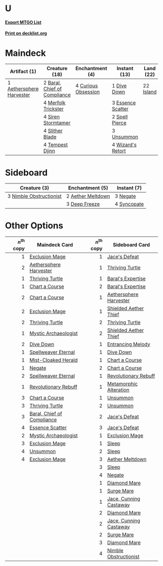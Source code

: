 # U

#### [Export MTGO List](../collection/U/U.txt)
#### [Print on decklist.org](http://decklist.org/?deckmain=1%09Aethersphere%20Harvester%0A2%09Baral,%20Chief%20of%20Compliance%0A2%09Commit/Memory%0A4%09Curious%20Obsession%0A1%09Dive%20Down%0A3%09Essence%20Scatter%0A22%09Island%0A4%09Merfolk%20Trickster%0A4%09Siren%20Stormtamer%0A4%09Slither%20Blade%0A2%09Spell%20Pierce%0A4%09Tempest%20Djinn%0A3%09Unsummon%0A4%09Wizard's%20Retort&deckside=2%09Aether%20Meltdown%0A3%09Deep%20Freeze%0A3%09Negate%0A3%09Nimble%20Obstructionist%0A4%09Syncopate)
# Maindeck

|                                           Artifact (1)                                            |                                             Creature (18)                                             |                                       Enchantment (4)                                        |                                        Instant (13)                                        |                                     Land (22)                                      |  Unknown (2)  |
|---------------------------------------------------------------------------------------------------|-------------------------------------------------------------------------------------------------------|----------------------------------------------------------------------------------------------|--------------------------------------------------------------------------------------------|------------------------------------------------------------------------------------|---------------|
|1 [Aethersphere Harvester](http://gatherer.wizards.com/Pages/Card/Details.aspx?multiverseid=423809)|2 [Baral, Chief of Compliance](http://gatherer.wizards.com/Pages/Card/Details.aspx?multiverseid=423695)|4 [Curious Obsession](http://gatherer.wizards.com/Pages/Card/Details.aspx?multiverseid=439692)|1 [Dive Down](http://gatherer.wizards.com/Pages/Card/Details.aspx?multiverseid=435205)      |22 [Island](http://gatherer.wizards.com/Pages/Card/Details.aspx?multiverseid=439602)|2 Commit/Memory|
|                                                                                                   |4 [Merfolk Trickster](http://gatherer.wizards.com/Pages/Card/Details.aspx?multiverseid=442944)         |                                                                                              |3 [Essence Scatter](http://gatherer.wizards.com/Pages/Card/Details.aspx?multiverseid=438446)|                                                                                    |               |
|                                                                                                   |4 [Siren Stormtamer](http://gatherer.wizards.com/Pages/Card/Details.aspx?multiverseid=435232)          |                                                                                              |2 [Spell Pierce](http://gatherer.wizards.com/Pages/Card/Details.aspx?multiverseid=425876)   |                                                                                    |               |
|                                                                                                   |4 [Slither Blade](http://gatherer.wizards.com/Pages/Card/Details.aspx?multiverseid=426773)             |                                                                                              |3 [Unsummon](http://gatherer.wizards.com/Pages/Card/Details.aspx?multiverseid=439355)       |                                                                                    |               |
|                                                                                                   |4 [Tempest Djinn](http://gatherer.wizards.com/Pages/Card/Details.aspx?multiverseid=442956)             |                                                                                              |4 [Wizard's Retort](http://gatherer.wizards.com/Pages/Card/Details.aspx?multiverseid=442963)|                                                                                    |               |


# Sideboard

|                                           Creature (3)                                           |                                      Enchantment (5)                                       |                                     Instant (7)                                      |
|--------------------------------------------------------------------------------------------------|--------------------------------------------------------------------------------------------|--------------------------------------------------------------------------------------|
|3 [Nimble Obstructionist](http://gatherer.wizards.com/Pages/Card/Details.aspx?multiverseid=430729)|2 [Aether Meltdown](http://gatherer.wizards.com/Pages/Card/Details.aspx?multiverseid=417609)|3 [Negate](http://gatherer.wizards.com/Pages/Card/Details.aspx?multiverseid=447135)   |
|                                                                                                  |3 [Deep Freeze](http://gatherer.wizards.com/Pages/Card/Details.aspx?multiverseid=442938)    |4 [Syncopate](http://gatherer.wizards.com/Pages/Card/Details.aspx?multiverseid=270369)|


# Other Options

|*n*<sup>th</sup> copy|                                            Maindeck Card                                            |*n*<sup>th</sup> copy|                                         Sideboard Card                                          |
|--------------------:|-----------------------------------------------------------------------------------------------------|--------------------:|-------------------------------------------------------------------------------------------------|
|                    1|[Exclusion Mage](http://gatherer.wizards.com/Pages/Card/Details.aspx?multiverseid=447191)            |                    1|[Jace's Defeat](http://gatherer.wizards.com/Pages/Card/Details.aspx?multiverseid=430727)         |
|                    2|[Aethersphere Harvester](http://gatherer.wizards.com/Pages/Card/Details.aspx?multiverseid=423809)    |                    1|[Thriving Turtle](http://gatherer.wizards.com/Pages/Card/Details.aspx?multiverseid=417639)       |
|                    1|[Thriving Turtle](http://gatherer.wizards.com/Pages/Card/Details.aspx?multiverseid=417639)           |                    1|[Baral's Expertise](http://gatherer.wizards.com/Pages/Card/Details.aspx?multiverseid=423696)     |
|                    1|[Chart a Course](http://gatherer.wizards.com/Pages/Card/Details.aspx?multiverseid=435200)            |                    2|[Baral's Expertise](http://gatherer.wizards.com/Pages/Card/Details.aspx?multiverseid=423696)     |
|                    2|[Chart a Course](http://gatherer.wizards.com/Pages/Card/Details.aspx?multiverseid=435200)            |                    1|[Aethersphere Harvester](http://gatherer.wizards.com/Pages/Card/Details.aspx?multiverseid=423809)|
|                    2|[Exclusion Mage](http://gatherer.wizards.com/Pages/Card/Details.aspx?multiverseid=447191)            |                    1|[Shielded Aether Thief](http://gatherer.wizards.com/Pages/Card/Details.aspx?multiverseid=423711) |
|                    2|[Thriving Turtle](http://gatherer.wizards.com/Pages/Card/Details.aspx?multiverseid=417639)           |                    2|[Thriving Turtle](http://gatherer.wizards.com/Pages/Card/Details.aspx?multiverseid=417639)       |
|                    1|[Mystic Archaeologist](http://gatherer.wizards.com/Pages/Card/Details.aspx?multiverseid=447199)      |                    2|[Shielded Aether Thief](http://gatherer.wizards.com/Pages/Card/Details.aspx?multiverseid=423711) |
|                    2|[Dive Down](http://gatherer.wizards.com/Pages/Card/Details.aspx?multiverseid=435205)                 |                    1|[Entrancing Melody](http://gatherer.wizards.com/Pages/Card/Details.aspx?multiverseid=435207)     |
|                    1|[Spellweaver Eternal](http://gatherer.wizards.com/Pages/Card/Details.aspx?multiverseid=430735)       |                    1|[Dive Down](http://gatherer.wizards.com/Pages/Card/Details.aspx?multiverseid=435205)             |
|                    1|[Mist-Cloaked Herald](http://gatherer.wizards.com/Pages/Card/Details.aspx?multiverseid=439700)       |                    1|[Chart a Course](http://gatherer.wizards.com/Pages/Card/Details.aspx?multiverseid=435200)        |
|                    1|[Negate](http://gatherer.wizards.com/Pages/Card/Details.aspx?multiverseid=447135)                    |                    2|[Chart a Course](http://gatherer.wizards.com/Pages/Card/Details.aspx?multiverseid=435200)        |
|                    2|[Spellweaver Eternal](http://gatherer.wizards.com/Pages/Card/Details.aspx?multiverseid=430735)       |                    1|[Revolutionary Rebuff](http://gatherer.wizards.com/Pages/Card/Details.aspx?multiverseid=417634)  |
|                    1|[Revolutionary Rebuff](http://gatherer.wizards.com/Pages/Card/Details.aspx?multiverseid=417634)      |                    1|[Metamorphic Alteration](http://gatherer.wizards.com/Pages/Card/Details.aspx?multiverseid=447196)|
|                    3|[Chart a Course](http://gatherer.wizards.com/Pages/Card/Details.aspx?multiverseid=435200)            |                    1|[Unsummon](http://gatherer.wizards.com/Pages/Card/Details.aspx?multiverseid=439355)              |
|                    3|[Thriving Turtle](http://gatherer.wizards.com/Pages/Card/Details.aspx?multiverseid=417639)           |                    2|[Unsummon](http://gatherer.wizards.com/Pages/Card/Details.aspx?multiverseid=439355)              |
|                    3|[Baral, Chief of Compliance](http://gatherer.wizards.com/Pages/Card/Details.aspx?multiverseid=423695)|                    2|[Jace's Defeat](http://gatherer.wizards.com/Pages/Card/Details.aspx?multiverseid=430727)         |
|                    4|[Essence Scatter](http://gatherer.wizards.com/Pages/Card/Details.aspx?multiverseid=438446)           |                    3|[Jace's Defeat](http://gatherer.wizards.com/Pages/Card/Details.aspx?multiverseid=430727)         |
|                    2|[Mystic Archaeologist](http://gatherer.wizards.com/Pages/Card/Details.aspx?multiverseid=447199)      |                    1|[Exclusion Mage](http://gatherer.wizards.com/Pages/Card/Details.aspx?multiverseid=447191)        |
|                    3|[Exclusion Mage](http://gatherer.wizards.com/Pages/Card/Details.aspx?multiverseid=447191)            |                    1|[Sleep](http://gatherer.wizards.com/Pages/Card/Details.aspx?multiverseid=405385)                 |
|                    4|[Unsummon](http://gatherer.wizards.com/Pages/Card/Details.aspx?multiverseid=439355)                  |                    2|[Sleep](http://gatherer.wizards.com/Pages/Card/Details.aspx?multiverseid=405385)                 |
|                    4|[Exclusion Mage](http://gatherer.wizards.com/Pages/Card/Details.aspx?multiverseid=447191)            |                    3|[Aether Meltdown](http://gatherer.wizards.com/Pages/Card/Details.aspx?multiverseid=417609)       |
|                     |                                                                                                     |                    3|[Sleep](http://gatherer.wizards.com/Pages/Card/Details.aspx?multiverseid=405385)                 |
|                     |                                                                                                     |                    4|[Negate](http://gatherer.wizards.com/Pages/Card/Details.aspx?multiverseid=447135)                |
|                     |                                                                                                     |                    1|[Diamond Mare](http://gatherer.wizards.com/Pages/Card/Details.aspx?multiverseid=447368)          |
|                     |                                                                                                     |                    1|[Surge Mare](http://gatherer.wizards.com/Pages/Card/Details.aspx?multiverseid=447213)            |
|                     |                                                                                                     |                    1|[Jace, Cunning Castaway](http://gatherer.wizards.com/Pages/Card/Details.aspx?multiverseid=435212)|
|                     |                                                                                                     |                    2|[Diamond Mare](http://gatherer.wizards.com/Pages/Card/Details.aspx?multiverseid=447368)          |
|                     |                                                                                                     |                    2|[Jace, Cunning Castaway](http://gatherer.wizards.com/Pages/Card/Details.aspx?multiverseid=435212)|
|                     |                                                                                                     |                    2|[Surge Mare](http://gatherer.wizards.com/Pages/Card/Details.aspx?multiverseid=447213)            |
|                     |                                                                                                     |                    3|[Diamond Mare](http://gatherer.wizards.com/Pages/Card/Details.aspx?multiverseid=447368)          |
|                     |                                                                                                     |                    4|[Nimble Obstructionist](http://gatherer.wizards.com/Pages/Card/Details.aspx?multiverseid=430729) |


